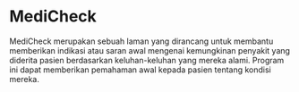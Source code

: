 # MediCheck
MediCheck merupakan sebuah laman yang dirancang untuk membantu memberikan indikasi atau saran awal mengenai kemungkinan penyakit yang diderita pasien berdasarkan keluhan-keluhan yang mereka alami. Program ini dapat memberikan pemahaman awal kepada pasien tentang kondisi mereka.
